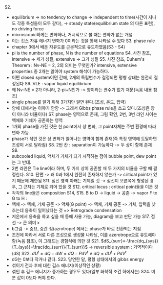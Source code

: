S2. 
- equilibrium -> no tendency to change -> independent to time(시간이 지나도 각종 특성들이 모두 같다), -> steady state(equilibrium state 의 다른 표현), no driving force
- microscopic하게는 변화하나, 거시적으로 볼 때는 변화가 없는 개념
- 이는 깁스 자유 에너지 변화가 0이라는 것을 통해 나타낼 수 있다
S3. phase rule
- chapter 3에서 배운 자유도를 근본적으로 유도하였음(S3 - S4)
- pi is the number of phase, N is the number of equations
S4. 사진 참조, intensive -> 세기 성질, extensive -> 크기 성질
S5. 사진 참조, Duhem's Theorem : Nv-NE = 2, 2의 의미는 무엇인가? intensive, extensive  properties 중 2개는 알아야 system 해석이 가능하다. 
- 어떤 closed system이던 간에, 2개의 독립변수가 결정되면 평형 상태는 완전히 결정된다
S6. VLE : vapor liquid equilibrium
- 왜 Nv-NE = 2가 아니라, 2-pi+N인가 -> 양이라는 변수가 없기 때문(녹음 내용 참조)
- single phase를 알기 위해 3가지만 알면 된다.(조성, 온도, 압력)
- 양에 대해서는 이야기 안함 -> 그래서 Gibbs phase rule을 쓰고 있다.(조성은 양이 아니라 비율이다)
S7. phase는 영역으로 존재, 그림 확인, 2번, 3번 라인 사이는 액체와 기체가 공존하는 영역
 - 1개의 phase를 가진 것은 한 point에서 상 변화, 그 point자체는 주변 환경에 따라 변화 가능
- phase가 섞인 것은 상 변화가 일어나는 영역이 함께 존재(즉 특정 영역에 도달하면 조성이 서로 달라짐)
S8. 
2번 칸 : saparation이 가능하다 -> 두 상이 함께 존재
S9. 
- subcooled liquid, 액체가 기체가 되기 시작하는 점이 bubble point, dew point는 그 반대. 
- 2번 라인은 Tie line이라 하며, 두 가지 상이 공존할 때 두 가지의 비율을 구할 때 결정한다.
S10. 단면 -> 왜 0과 1에서 완전히 존재하지 않는가 -> critical point가 있기 때문에 제한됨
S11. 점선 영역 아래는 기체일 것 -> 점선이 오른쪽에 형성된 경우, 그 근처는 기체로 되어 있을 것
S12. critical locus : critical point들을 이은 것
- 각각의 line들은 composition
S14, S15. B to D -> liquid -> 공존 -> vapor
F to G to H :
- 액체 -> 액체, 기체 공존 -> 액체(G point) -> 액체, 기체 공존 -> 기체, 압력을 낮추는데 응축이 일어났다는 것 => Retrograde condensation
- 저온에서 응축을 하고 싶을 때 등에 사용 가능, diagram을 보고 판단 가능
S17. 점선 -> 큰 의미 x
- b그림 -> 중요, 중간 점(azrotrope) 에서는 phase가 바로 전환되는 지점
- 조건에 따라서 서로 다른 조성으로 생성물 나타남, 이를 azerotrope으로 유도해야 함(녹음 참조), 이 그래프는 경험식에 의한 것
S21. $dS_{surr}=-\frac{dq_{sys}}{T_{sys}}=\frac{dq_{surr}}{T_{surr}}$
-> reversible system : 가역적이다(dS)
S22. 
$dU^{t}=dQ+dW=dQ-PdV^{t}\lor dQ=dU^{t}+PdV^{t}$ 
- dG는 0보다 작거나 같다.
S23. 당연한 말, 평형 상태에서의 gibbs energy
- 섞이기 전과 후에 대한 깁스 에너지(이상적인 상황)
- 섞인 후 깁스 에너지가 증가하는 경우도 있다(일부 화학적 조건 하에서는)
S24. 미분 값이 0보다 커야 한다. 